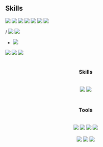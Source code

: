 
## Skills
<p>
<img src="https://img.shields.io/badge/iOS-181717?style=flat-square&logo=Apple&logoColor=Black"/>
<img src="https://img.shields.io/badge/Swift-F05138?style=flat-square&logo=Swift&logoColor=white"/>
<img src="https://img.shields.io/badge/SwiftUI-000000?style=flat-square&logo=Swift&logoColor=blue"/>
<img src="https://img.shields.io/badge/UIKit-000000?style=flat-square&logo=UIKit&logoColor=#2396F3"/> 
<img src="https://img.shields.io/badge/Combine-F05138?style=flat-square&logo=Swift&logoColor=white"/>
<img src="https://img.shields.io/badge/RxSwift-fa4db3?style=flat-square&logo=ReactiveX&logoColor=white"/>
<img src="https://img.shields.io/badge/Firebase-FFCA28?style=flat-square&logo=Firebase&logoColor=181717"/>

/ <img src="https://img.shields.io/badge/SPM-F05138?style=flat-square&logo=Swift&logoColor=white"/>
<img src="https://img.shields.io/badge/CocoaPods-EE3322?style=flat-square&logo=CocoaPods&logoColor=white"/>
- <img src="https://img.shields.io/badge/Git-F05032?style=flat-square&logo=Git&logoColor=white"/>
<img src="https://img.shields.io/badge/GitHub-181717?style=flat-square&logo=GitHub&logoColor=white"/>
<img src="https://img.shields.io/badge/Notion-000000?style=for-the-badge&logo=Notion&logoColor=white"/>
<img src="https://img.shields.io/badge/Slack-4A154B?style=for-the-badge&logo=Slack&logoColor=white"/>
<br>
<br>

</p>

<h3 align="center"> Skills
</br>
<br/>
<p align="center"><img src="https://img.shields.io/badge/Swift-FA7343?style=for-the-badge&logo=Swift&logoColor=white"/></a>
<img src="https://img.shields.io/badge/RxSwift-fa4db3?style=for-the-badge&logo=ReactiveX&logoColor=white"/></a>

<br/>
<br/>

<h3 align="center"> Tools
  
</br>
<br/>
<p align="center"><img src="https://img.shields.io/badge/Notion-000000?style=for-the-badge&logo=Notion&logoColor=white"/></a>
<img src="https://img.shields.io/badge/Slack-4A154B?style=for-the-badge&logo=Slack&logoColor=white"/></a>
<img src="https://img.shields.io/badge/GitLab-FCA121?style=for-the-badge&logo=GitLab&logoColor=white"/></a>
<img src="https://img.shields.io/badge/GitHub-181717?style=for-the-badge&logo=GitHub&logoColor=white"/></a>

<img src="https://img.shields.io/badge/Jira-0052CC?style=for-the-badge&logo=Jira&logoColor=white"/></a>
<img src="https://img.shields.io/badge/Confluence-172B4D?style=for-the-badge&logo=Confluence&logoColor=white"/></a>
<img src="https://img.shields.io/badge/Figma-F24E1E?style=for-the-badge&logo=Figma&logoColor=white"/></a>

<br/>
<br/>

